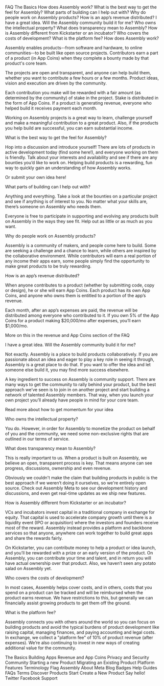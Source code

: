 
FAQ 
The Basics
How does Assembly work?
What is the best way to get the feel for Assembly?
What parts of building can I help out with?
Why do people work on Assembly products?
How is an app’s revenue distributed?
I have a great idea. Will the Assembly community build it for me?
Who owns the intellectual property?
What does transparency mean to Assembly?
How is Assembly different from Kickstarter or an incubator?
Who covers the costs of development?
What is the platform fee?
How does Assembly work?

Assembly enables products--from software and hardware, to online communities--to be built like open source projects. Contributors earn a part of a product (in App Coins) when they complete a bounty made by that product's core team.

The projects are open and transparent, and anyone can help build them, whether you want to contribute a few hours or a few months. Product ideas, vision and execution are driven by the community.

Each contribution you make will be rewarded with a fair amount (as determined by the community) of stake in the project. Stake is distributed in the form of App Coins. If a product is generating revenue, everyone who helped build it receives payment each month.

Working on Assembly projects is a great way to learn, challenge yourself and make a meaningful contribution to a great product. Also, if the products you help build are successful, you can earn substantial income.

What is the best way to get the feel for Assembly?

Hop into a discussion and introduce yourself! There are lots of products in active development today (find some here!), and everyone working on them is friendly. Talk about your interests and availability and see if there are any bounties you’d like to work on. Helping build products is a rewarding, fun way to quickly gain an understanding of how Assembly works.

Or submit your own idea here!

What parts of building can I help out with?

Anything and everything. Take a look at the bounties on a particular project and see if anything is of interest to you. No matter what your skills are, there’s someone on Assembly who needs them.

Everyone is free to participate in supporting and evolving any products built on Assembly in the ways they see fit. Help out as little or as much as you want.

Why do people work on Assembly products?

Assembly is a community of makers, and people come here to build. Some are seeking a challenge and a chance to learn, while others are inspired by the collaborative environment. While contributors will earn a real portion of any income their apps earn, some people simply find the opportunity to make great products to be truly rewarding.

How is an app’s revenue distributed?

When anyone contributes to a product (whether by submitting code, copy or design), he or she will earn App Coins. Each product has its own App Coins, and anyone who owns them is entitled to a portion of the app’s revenue.

Each month, after an app’s expenses are paid, the revenue will be distributed among everyone who contributed to it. If you own 5% of the App Coins for a product making $20,000/mo after expenses, you’ll earn $1,000/mo.

More on this in the revenue and App Coins section of the FAQ

I have a great idea. Will the Assembly community build it for me?

Not exactly. Assembly is a place to build products collaboratively. If you are passionate about an idea and eager to play a key role in seeing it through, Assembly is a great place to do that. If you want to offer the idea and let someone else build it, you may find more success elsewhere.

A key ingredient to success on Assembly is community support. There are many ways to get the community to rally behind your product, but the best approach we’ve seen is to join in on another project and start building a network of talented Assembly members. That way, when you launch your own project you’ll already have people in mind for your core team.

Read more about how to get momentum for your idea

Who owns the intellectual property?

You do. However, in order for Assembly to monetize the product on behalf of you and the community, we need some non-exclusive rights that are outlined in our terms of service.

What does transparency mean to Assembly?

This is really important to us. When a product is built on Assembly, we believe an open, transparent process is key. That means anyone can see progress, discussions, ownership and even revenue.

Obviously we couldn't make the claim that building products in public is the best approach if we weren’t doing it ourselves, so we're entirely open source. Check out Assembly Meta to see our development history and discussions, and even get real-time updates as we ship new features.

How is Assembly different from Kickstarter or an incubator?

VCs and incubators invest capital in a traditional company in exchange for equity. That capital is used to accelerate company growth until there is a liquidity event (IPO or acquisition) where the investors and founders receive most of the reward. Assembly instead provides a platform and backbone services so that anyone, anywhere can work together to build great apps and share the rewards fairly.

On Kickstarter, you can contribute money to help a product or idea launch, and you’ll be rewarded with a prize or an early version of the product. On Assembly, you can contribute your time and talent, and in return you will have actual ownership over that product. Also, we haven’t seen any potato salad on Assembly yet.

Who covers the costs of development?

In most cases, Assembly helps cover costs, and in others, costs that you spend on a product can be tracked and will be reimbursed when the product earns revenue. We have restrictions to this, but generally we can financially assist growing products to get them off the ground.

What is the platform fee?

Assembly connects you with others around the world so you can focus on building products and avoid the typical burdens of product development like raising capital, managing finances, and paying accounting and legal costs. In exchange, we collect a "platform fee" of 10% of product revenue (after expenses). We’re also continuing to invest in new ways of creating additional value for the community.

The Basics
Building Apps
Revenue and App Coins
Privacy and Security
Community
Starting a new Product
Migrating an Existing Product
Platform Features
Terminology
Flag
Assembly
About
Meta
Blog
Badges
Help
Guides
FAQs
Terms
Discover
Products
Start
Create a New Product
Say hello!
Twitter
Facebook
Support
